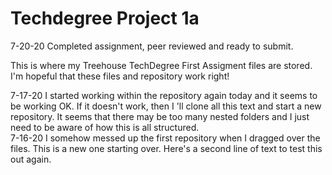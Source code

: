# Techdegree Project 1a
7-20-20 Completed assignment, peer reviewed and ready to submit. 

This is where my Treehouse TechDegree First Assigment files are stored.  I'm hopeful that these files and repository work right! 


7-17-20 I started working within the repository again today and it seems to be working OK.  If it doesn't work, then I 'll clone all this text and start a new repository.  It seems that there may be too many nested folders and I just need to be aware of how this is all structured.  
7-16-20 I somehow messed up the first repository when I dragged over the files.  This is a new one starting over. 
Here's a second line of text to test this out again. 